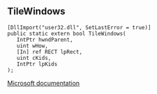 ## TileWindows

```
[DllImport("user32.dll", SetLastError = true)]
public static extern bool TileWindows(
   IntPtr hwndParent,
   uint wHow,
   [In] ref RECT lpRect,
   uint cKids,
   IntPtr lpKids
);
```

[Microsoft documentation](https://docs.microsoft.com/en-us/windows/win32/api/winuser/nf-winuser-tilewindows)
